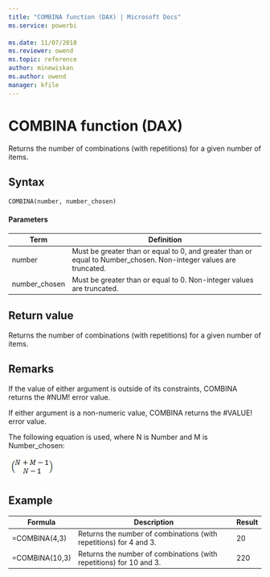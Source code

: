```yaml
---
title: "COMBINA function (DAX) | Microsoft Docs"
ms.service: powerbi 

ms.date: 11/07/2018
ms.reviewer: owend
ms.topic: reference
author: minewiskan
ms.author: owend
manager: kfile
---
```

# COMBINA function (DAX)
Returns the number of combinations (with repetitions) for a given number of items.  
  
## Syntax  
  
```dax
COMBINA(number, number_chosen)  
```
  
#### Parameters  
  
|Term|Definition|  
|--------|--------------|  
|number|Must be greater than or equal to 0, and greater than or equal to Number_chosen. Non-integer values are truncated.|  
|number_chosen|Must be greater than or equal to 0. Non-integer values are truncated.|  
  
## Return value  
Returns the number of combinations (with repetitions) for a given number of items.  
  
## Remarks  
If the value of either argument is outside of its constraints, COMBINA returns the #NUM! error value.  
  
If either argument is a non-numeric value, COMBINA returns the #VALUE! error value.  
  
The following equation is used, where N is Number and M is Number_chosen:  
  
![COMBINA Formula](media/dax-combina-formula.png)  
  
## Example  
  
|Formula|Description|Result|  
|-----------|---------------|----------|  
|=COMBINA(4,3)|Returns the number of combinations (with repetitions) for 4 and 3.|20|  
|=COMBINA(10,3)|Returns the number of combinations (with repetitions) for 10 and 3.|220|  
  

